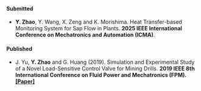 #### Submitted

- <strong>Y. Zhao</strong>, Y. Wang, X. Zeng and K. Morishima. Heat Transfer-based Monitoring System for Sap Flow in Plants. <strong>2025 IEEE International Conference on Mechatronics and Automation (ICMA)</strong>.

#### Published

- J. Yu, <strong>Y. Zhao</strong> and G. Huang (2019). Simulation and Experimental Study of a Novel Load-Sensitive Control Valve for Mining Drills. <strong>2019 IEEE 8th International Conference on Fluid Power and Mechatronics (FPM)<strong>. [[Paper]](https://doi.org/10.1109/FPM45753.2019.9035897)
